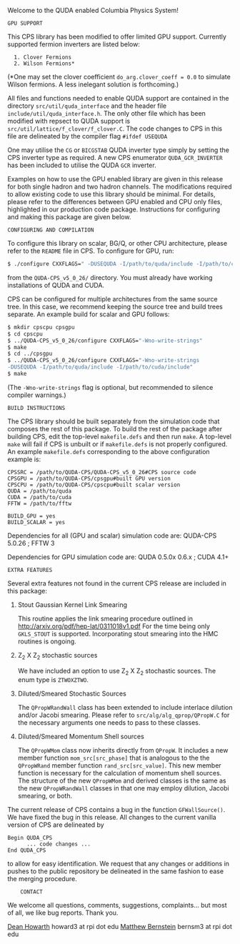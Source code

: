Welcome to the QUDA enabled Columbia Physics System!

	GPU SUPPORT

This CPS library has been modified to offer limited GPU support. Currently 
supported fermion inverters are listed below:

	  1. Clover Fermions
	  2. Wilson Fermions*

(*One may set the clover coefficient `do_arg.clover_coeff = 0.0` to simulate
Wilson fermions. A less inelegant solution is forthcoming.)

All files and functions needed to enable QUDA support are contained in the
directory `src/util/quda_interface` and the header file 
`include/util/quda_interface.h`. The only other file which has been
modified with repsect to QUDA support is
`src/util/lattice/f_clover/f_clover.C`. The code changes to CPS in this file
are delineated by the compiler flag `#ifdef USEQUDA`

One may utilise the `CG` or `BICGSTAB` QUDA inverter type simply by setting the
CPS inverter type as required. A new CPS enumerator `QUDA_GCR_INVERTER` 
has been included to utilise the QUDA `GCR` inverter.

Examples on how to use the GPU enabled library are given in this release
for both single hadron and two hadron channels. The modifications 
required to allow existing code to use this library should be minimal.
For details, please refer to the differences between GPU enabled and CPU 
only files, highlighted in our production code package. Instructions for 
configuring and making this package are given below.


	CONFIGURING AND COMPILATION

To configure this library on scalar, BG/Q, or other CPU architecture, 
please refer to the `README` file in CPS. To configure for GPU, run:
```sh
$ ./configure CXXFLAGS=" -DUSEQUDA -I/path/to/quda/include -I/path/to/cuda/include" 
```
from the `QUDA-CPS_v5_0_26/` directory. You must already have working 
installations of QUDA and CUDA.

CPS can be configured for multiple architectures from the same source tree.
In this case, we recommend keeping the source tree and build trees separate.
An example build for scalar and GPU follows:
```sh
$ mkdir cpscpu cpsgpu 
$ cd cpscpu 
$ ../QUDA-CPS_v5_0_26/configure CXXFLAGS="-Wno-write-strings" 
$ make 
$ cd ../cpsgpu 
$ ../QUDA-CPS_v5_0_26/configure CXXFLAGS="-Wno-write-strings 
-DUSEQUDA -I/path/to/quda/include -I/path/to/cuda/include" 
$ make 
```
(The `-Wno-write-strings` flag is optional, but recommended to silence
compiler warnings.)

	BUILD INSTRUCTIONS

The CPS library should be built separately from the simulation code that
composes the rest of this package. To build the rest of the package 
after building CPS, edit the top-level `makefile.defs` and then run `make`.
A top-level `make` will fail if CPS is unbuilt or if `makefile.defs` is not
properly configured. An example `makefile.defs` corresponding to the above
configuration example is:
```make
CPSSRC = /path/to/QUDA-CPS/QUDA-CPS_v5_0_26#CPS source code
CPSGPU = /path/to/QUDA-CPS/cpsgpu#built GPU version
CPSCPU = /path/to/QUDA-CPS/cpscpu#built scalar version
QUDA = /path/to/quda
CUDA = /path/to/cuda
FFTW = /path/to/fftw

BUILD_GPU = yes
BUILD_SCALAR = yes
```

Dependencies for all (GPU and scalar) simulation code are: QUDA-CPS 5.0.26 ; FFTW 3

Dependencies for GPU simulation code are: QUDA 0.5.0x 0.6.x ; CUDA 4.1+


	EXTRA FEATURES

Several extra features not found in the current CPS release are included 
in this package:

   1. Stout Gaussian Kernel Link Smearing

      This routine applies the link smearing procedure outlined in
      http://arxiv.org/pdf/hep-lat/0311018v1.pdf
      For the time being only `GKLS_STOUT` is supported. Incorporating stout
      smearing into the HMC routines is ongoing.

   2. Z<sub>2</sub> X Z<sub>2</sub> stochastic sources

      We have included an option to use Z<sub>2</sub> X Z<sub>2</sub> stochastic sources.
      The enum type is `ZTWOXZTWO`.   

   3. Diluted/Smeared Stochastic Sources

      The `QPropWRandWall` class has been extended to include interlace 
      dilution and/or Jacobi smearing. Please refer to
      `src/alg/alg_qprop/QPropW.C` for the necessary arguments one needs
      to pass to these classes.

   4. Diluted/Smeared Momentum Shell sources

      The `QPropWMom` class now inherits directly from `QPropW`. It includes
      a new member function `mom_src[src_phase]` that is analogous to the 
      the `QPropWRand` member function `rand_src[src_value]`. This new member function 
      is necessary for the calculation of momentum shell sources. The
      structure of the new `QPropWMom` and derived classes is the same as
      the new `QPropWRandWall` classes in that one may employ dilution, 
      Jacobi smearing, or both.

      
The current release of CPS contains a bug in the function `GFWallSource()`. We 
have fixed the bug in this release. All changes to the current vanilla 
version of CPS are delineated by

	Begin QUDA_CPS
	      ... code changes ...
	End QUDA_CPS

to allow for easy identification. We request that any changes or additions 
in pushes to the public repository be delineated in the same fashion to ease 
the merging procedure.

    	CONTACT

We welcome all questions, comments, suggestions, complaints... but most 
of all, we like bug reports. Thank you.

   [Dean Howarth](https://github.com/cpviolator) howard3 at rpi dot edu
   [Matthew Bernstein](https://github.com/bernsm3) bernsm3 at rpi dot edu
